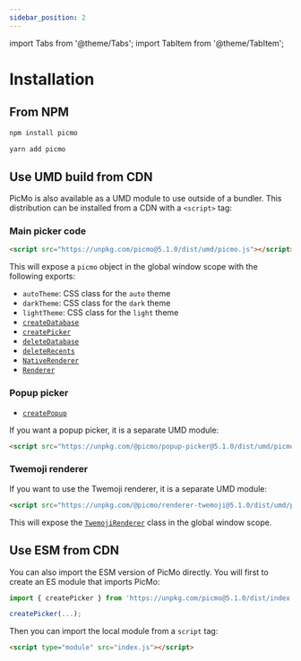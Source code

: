 ```yaml
---
sidebar_position: 2
---
```


import Tabs from '@theme/Tabs';
import TabItem from '@theme/TabItem';

# Installation

## From NPM

<Tabs>
  <TabItem value="npm" label="NPM" default>

```bash
npm install picmo
```

  </TabItem>

  <TabItem value="yarn" label="Yarn">

```bash
yarn add picmo
```

  </TabItem>
</Tabs>

## Use UMD build from CDN

PicMo is also available as a UMD module to use outside of a bundler. This distribution can be installed from a CDN with a `<script>` tag:

### Main picker code

```html
<script src="https://unpkg.com/picmo@5.1.0/dist/umd/picmo.js"></script>
```

This will expose a `picmo` object in the global window scope with the following exports:

- `autoTheme`: CSS class for the `auto` theme
- `darkTheme`: CSS class for the `dark` theme
- `lightTheme`: CSS class for the `light` theme
- [`createDatabase`](../api/picmo/functions/create-database)
- [`createPicker`](../api/picmo/functions/create-picker)
- [`deleteDatabase`](../api/picmo/functions/delete-database)
- [`deleteRecents`](../api/picmo/functions/delete-recents)
- [`NativeRenderer`](../api/picmo/classes/native-renderer)
- [`Renderer`](../api/picmo/classes/renderer)

### Popup picker

- [`createPopup`](../api/popup-picker/functions/create-popup)

If you want a popup picker, it is a separate UMD module:

```html
<script src="https://unpkg.com/@picmo/popup-picker@5.1.0/dist/umd/picmo-popup.js"></script>
```

### Twemoji renderer

If you want to use the Twemoji renderer, it is a separate UMD module:

```html
<script src="https://unpkg.com/@picmo/renderer-twemoji@5.1.0/dist/umd/picmo-twemoji.js"></script>
```

This will expose the [`TwemojiRenderer`](../api/renderer-twemoji/classes/twemoji-renderer) class in the global window scope.

## Use ESM from CDN

You can also import the ESM version of PicMo directly. You will first to create an ES module that imports PicMo:

```javascript title="index.js"
import { createPicker } from 'https://unpkg.com/picmo@5.1.0/dist/index.js';

createPicker(...);
```

Then you can import the local module from a `script` tag:

```html
<script type="module" src="index.js"></script>
```
